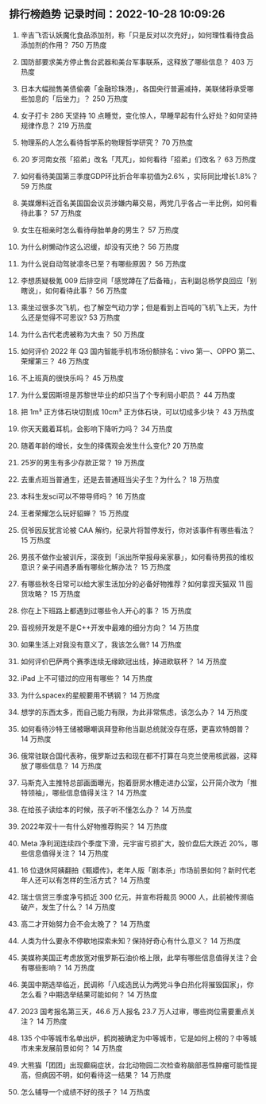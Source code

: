 
## 排行榜趋势 记录时间：2022-10-28 10:09:26
  
  1. 辛吉飞否认妖魔化食品添加剂，称「只是反对以次充好」，如何理性看待食品添加剂的作用？ 750 万热度
    
  2. 国防部要求美方停止售台武器和美台军事联系，这释放了哪些信息？ 403 万热度
    
  3. 日本大幅抛售美债偷袭「金融珍珠港」，各国央行普遍减持，美联储将承受哪些加息的「后坐力」？ 250 万热度
    
  4. 女子打卡 286 天坚持 10 点睡觉，变化惊人，早睡早起有什么好处？如何坚持规律作息？ 219 万热度
    
  5. 物理系的人怎么看待哲学系的物理哲学研究？ 70 万热度
    
  6. 20 岁河南女孩「招弟」改名「芃芃」，如何看待「招弟」们改名？ 63 万热度
    
  7. 如何看待美国第三季度GDP环比折合年率初值为2.6% ，实际同比增长1.8%？ 59 万热度
    
  8. 美媒爆料近百名美国国会议员涉嫌内幕交易，两党几乎各占一半比例，如何看待此事？ 57 万热度
    
  9. 女生在相亲时怎么看待母胎单身的男生？ 57 万热度
    
  10. 为什么树懒动作这么迟缓，却没有灭绝？ 56 万热度
    
  11. 为什么说自动驾驶凛冬已至？有哪些原因？ 56 万热度
    
  12. 李想质疑极氪 009 后排空间「感觉蹲在了后备箱」，吉利副总杨学良回应「别瞎说」，如何看待此事？ 56 万热度
    
  13. 乘坐过很多次飞机，也了解空气动力学；但是看到上百吨的飞机飞上天，为什么还是觉得不可思议? 53 万热度
    
  14. 为什么古代老虎被称为大虫？ 50 万热度
    
  15. 如何评价 2022 年 Q3 国内智能手机市场份额排名：vivo 第一、OPPO 第二、荣耀第三？ 46 万热度
    
  16. 不上班真的很快乐吗？ 45 万热度
    
  17. 为什么爱因斯坦是苏黎世毕业的却只当了个专利局小职员？ 44 万热度
    
  18. 把 1m³ 正方体石块切割成 10cm³ 正方体石块，可以切成多少块？ 43 万热度
    
  19. 你天天戴着耳机，会影响下降听力吗？ 34 万热度
    
  20. 随着年龄的增长，女生的择偶观会发生什么变化? 20 万热度
    
  21. 25岁的男生有多少存款正常？ 19 万热度
    
  22. 去重点班当普通生，还是去普通班当尖子生？为什么？ 18 万热度
    
  23. 本科生发sci可以不带导师吗？ 16 万热度
    
  24. 王者荣耀怎么玩好貂蝉？ 15 万热度
    
  25. 侃爷因反犹言论被 CAA 解约，纪录片将暂停发行，你对该事件有哪些看法？ 15 万热度
    
  26. 男孩不做作业被训斥，深夜到「派出所举报母亲家暴」，如何看待男孩的维权意识？亲子间遇矛盾有哪些化解办法？ 15 万热度
    
  27. 有哪些秋冬日常可以给大家生活加分的必备好物推荐？如何拿捏天猫双 11 囤货攻略？ 15 万热度
    
  28. 你在上下班路上都遇到过哪些令人开心的事？ 15 万热度
    
  29. 音视频开发是不是C++开发中最难的细分方向？ 14 万热度
    
  30. 如果生活上对我没有意义了，我该怎么做? 14 万热度
    
  31. 如何评价巴萨两个赛季连续无缘欧冠出线，掉进欧联杯？ 14 万热度
    
  32. iPad 上不可错过的应用有哪些？ 14 万热度
    
  33. 为什么spacex的星舰要用不锈钢？ 14 万热度
    
  34. 想学的东西太多，而自己能力有限，为此非常焦虑，该怎么办？ 14 万热度
    
  35. 如何看待沙特王储被曝嘲讽拜登称他当副总统就没存在感，更喜欢特朗普？ 14 万热度
    
  36. 俄常驻联合国代表称，俄罗斯过去和现在都不打算在乌克兰使用核武器，这释放了哪些信息？ 14 万热度
    
  37. 马斯克入主推特总部画面曝光，抱着厨房水槽走进办公室，公开简介改为「推特领袖」，哪些信息值得关注？ 14 万热度
    
  38. 在给孩子读绘本的时候，孩子听不懂怎么办？ 14 万热度
    
  39. 2022年双十一有什么好物推荐购买？ 14 万热度
    
  40. Meta 净利润连续四个季度下滑，元宇宙亏损扩大，股价盘后大跌近 20%，哪些信息值得关注？ 14 万热度
    
  41. 16 位退休阿姨翻拍《甄嬛传》，老年人版「剧本杀」市场前景如何？新时代老年人还可以有怎样的生活方式？ 14 万热度
    
  42. 瑞士信贷三季度净亏损近 300 亿元，并宣布将裁员 9000 人，此前被传濒临破产，发生了什么？ 14 万热度
    
  43. 高二才开始努力会不会太晚了？ 14 万热度
    
  44. 人类为什么要永不停歇地探索未知？保持好奇心有什么意义？ 14 万热度
    
  45. 美媒称美国正考虑放宽对俄罗斯石油价格上限，此举有哪些信息值得关注？会有哪些影响？ 14 万热度
    
  46. 美国中期选举临近，民调称「八成选民认为两党斗争白热化将摧毁国家」，你怎么看？中期选举结果可能如何？ 14 万热度
    
  47. 2023 国考报名第三天，46.6 万人报名 23.7 万人过审，哪些岗位需要重点关注？ 14 万热度
    
  48. 135 个中等城市名单出炉，鹤岗被确定为中等城市，它是如何上榜的？中等城市未来发展前景如何？ 14 万热度
    
  49. 大熊猫「团团」出现癫痫症状，台北动物园二次检查称脑部恶性肿瘤可能性提高，但病因不明，如何看待这一结果？ 14 万热度
    
  50. 怎么辅导一个成绩不好的孩子？ 14 万热度
    